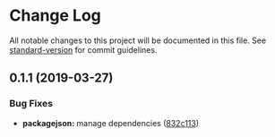 # Change Log

All notable changes to this project will be documented in this file. See [standard-version](https://github.com/conventional-changelog/standard-version) for commit guidelines.

## 0.1.1 (2019-03-27)


### Bug Fixes

* **packagejson:** manage dependencies ([832c113](https://github.com/blizzardzheng/react-schema-editor/commit/832c113))
